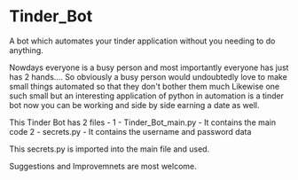 # Tinder_Bot
A bot which automates your tinder application without you needing to do anything.

Nowdays everyone is a busy person and most importantly everyone has just has 2 hands....
So obviously a busy person would undoubtedly love to make small things automated so that they don't bother them much
Likewise one such small but an interesting application of python in automation is a tinder bot
now you can be working and side by side earning a date as well.

This Tinder Bot has 2 files -
1 - Tinder_Bot_main.py - It contains the main code
2 - secrets.py - It contains the username and password data

This secrets.py is imported into the main file and used.

Suggestions and Improvemnets are most welcome. 
